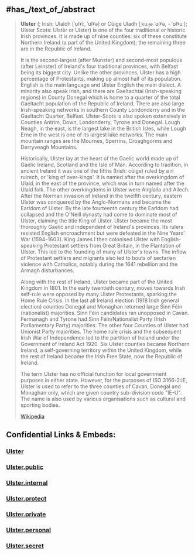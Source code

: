 
## #has_/text_of_/abstract  


> **Ulster** (; Irish: Ulaidh [ˈʊlˠiː, ˈʊlˠə] or Cúige Uladh [ˌkuːɟə ˈʊlˠə, - ˈʊlˠuː]; Ulster Scots: Ulstèr or Ulster) is one of the four traditional or historic Irish provinces. It is made up of nine counties: six of these constitute Northern Ireland (a part of the United Kingdom); the remaining three are in the Republic of Ireland.
>
> It is the second-largest (after Munster) and second-most populous (after Leinster) of Ireland's four traditional provinces, with Belfast being its biggest city. Unlike the other provinces, Ulster has a high percentage of Protestants, making up almost half of its population. English is the main language and Ulster English the main dialect. A minority also speak Irish, and there are Gaeltachtaí (Irish-speaking regions) in County Donegal which is home to a quarter of the total Gaeltacht population of the Republic of Ireland. There are also large Irish-speaking networks in southern County Londonderry and in the Gaeltacht Quarter, Belfast. Ulster-Scots is also spoken extensively in Counties Antrim, Down, Londonderry, Tyrone and Donegal. Lough Neagh, in the east, is the largest lake in the British Isles, while Lough Erne in the west is one of its largest lake networks. The main mountain ranges are the Mournes, Sperrins, Croaghgorms and Derryveagh Mountains.
>
> Historically, Ulster lay at the heart of the Gaelic world made up of Gaelic Ireland, Scotland and the Isle of Man. According to tradition, in ancient Ireland it was one of the fifths (Irish: cúige) ruled by a rí ruirech, or 'king of over-kings'. It is named after the overkingdom of Ulaid, in the east of the province, which was in turn named after the Ulaid folk. The other overkingdoms in Ulster were Airgíalla and Ailech. After the Norman invasion of Ireland in the twelfth century, eastern Ulster was conquered by the Anglo-Normans and became the Earldom of Ulster. By the late fourteenth century the Earldom had collapsed and the O'Neill dynasty had come to dominate most of Ulster, claiming the title King of Ulster. Ulster became the most thoroughly Gaelic and independent of Ireland's provinces. Its rulers resisted English encroachment but were defeated in the Nine Years' War (1594–1603). King James I then colonised Ulster with English-speaking Protestant settlers from Great Britain, in the Plantation of Ulster. This led to the founding of many of Ulster's towns. The inflow of Protestant settlers and migrants also led to bouts of sectarian violence with Catholics, notably during the 1641 rebellion and the Armagh disturbances.
>
> Along with the rest of Ireland, Ulster became part of the United Kingdom in 1801. In the early twentieth century, moves towards Irish self-rule were opposed by many Ulster Protestants, sparking the Home Rule Crisis. In the last all Ireland election (1918 Irish general election) counties Donegal and Monaghan returned large Sinn Féin (nationalist) majorities. Sinn Féin candidates ran unopposed in Cavan. Fermanagh and Tyrone had Sinn Féin/Nationalist Party (Irish Parliamentary Party) majorities. The other four Counties of Ulster had Unionist Party majorities. The home rule crisis and the subsequent Irish War of Independence led to the partition of Ireland under the Government of Ireland Act 1920. Six Ulster counties became Northern Ireland, a self-governing territory within the United Kingdom, while the rest of Ireland became the Irish Free State, now the Republic of Ireland.
>
> The term Ulster has no official function for local government purposes in either state. However, for the purposes of ISO 3166-2:IE, Ulster is used to refer to the three counties of Cavan, Donegal and Monaghan only, which are given country sub-division code "IE-U". The name is also used by various organisations such as cultural and sporting bodies.
>
> [Wikipedia](https://en.wikipedia.org/wiki/Ulster)


## Confidential Links & Embeds: 

### [Ulster](/_Standards/Earth/Continent/Europe/Europe~North/Ireland/Ireland,Provinces/Ulster.md) 

### [Ulster.public](/_public/Earth/Continent/Europe/Europe~North/Ireland/Ireland,Provinces/Ulster.public.md) 

### [Ulster.internal](/_internal/Earth/Continent/Europe/Europe~North/Ireland/Ireland,Provinces/Ulster.internal.md) 

### [Ulster.protect](/_protect/Earth/Continent/Europe/Europe~North/Ireland/Ireland,Provinces/Ulster.protect.md) 

### [Ulster.private](/_private/Earth/Continent/Europe/Europe~North/Ireland/Ireland,Provinces/Ulster.private.md) 

### [Ulster.personal](/_personal/Earth/Continent/Europe/Europe~North/Ireland/Ireland,Provinces/Ulster.personal.md) 

### [Ulster.secret](/_secret/Earth/Continent/Europe/Europe~North/Ireland/Ireland,Provinces/Ulster.secret.md)

